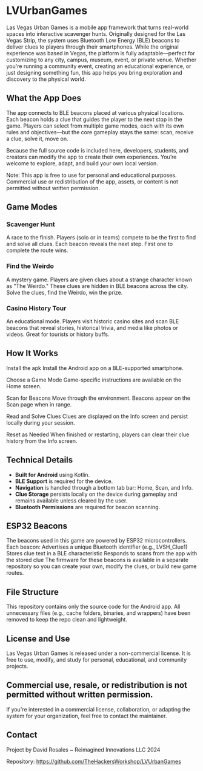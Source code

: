 # LVUrbanGames

Las Vegas Urban Games is a mobile app framework that turns real-world spaces into interactive scavenger hunts. Originally designed for the Las Vegas Strip, the system uses Bluetooth Low Energy (BLE) beacons to deliver clues to players through their smartphones. While the original experience was based in Vegas, the platform is fully adaptable—perfect for customizing to any city, campus, museum, event, or private venue. Whether you're running a community event, creating an educational experience, or just designing something fun, this app helps you bring exploration and discovery to the physical world.

## What the App Does

The app connects to BLE beacons placed at various physical locations. Each beacon holds a clue that guides the player to the next stop in the game. Players can select from multiple game modes, each with its own rules and objectives—but the core gameplay stays the same: scan, receive a clue, solve it, move on.

Because the full source code is included here, developers, students, and creators can modify the app to create their own experiences. You’re welcome to explore, adapt, and build your own local version.

Note: This app is free to use for personal and educational purposes. Commercial use or redistribution of the app, assets, or content is not permitted without written permission.

## Game Modes

### Scavenger Hunt
A race to the finish. Players (solo or in teams) compete to be the first to find and solve all clues. Each beacon reveals the next step. First one to complete the route wins.

### Find the Weirdo
A mystery game. Players are given clues about a strange character known as "The Weirdo." These clues are hidden in BLE beacons across the city. Solve the clues, find the Weirdo, win the prize.

### Casino History Tour
An educational mode. Players visit historic casino sites and scan BLE beacons that reveal stories, historical trivia, and media like photos or videos. Great for tourists or history buffs.

## How It Works
Install the apk
Install the Android app on a BLE-supported smartphone.

Choose a Game Mode
Game-specific instructions are available on the Home screen.

Scan for Beacons
Move through the environment. Beacons appear on the Scan page when in range.

Read and Solve Clues
Clues are displayed on the Info screen and persist locally during your session.

Reset as Needed
When finished or restarting, players can clear their clue history from the Info screen.



## Technical Details

- **Built for Android** using Kotlin.
- **BLE Support** is required for the device.
- **Navigation** is handled through a bottom tab bar: Home, Scan, and Info.
- **Clue Storage** persists locally on the device during gameplay and remains available unless cleared by the user.
- **Bluetooth Permissions** are required for beacon scanning.

## ESP32 Beacons

The beacons used in this game are powered by ESP32 microcontrollers. Each beacon:
Advertises a unique Bluetooth identifier (e.g., LVSH_Clue1)
Stores clue text in a BLE characteristic
Responds to scans from the app with the stored clue
The firmware for these beacons is available in a separate repository so you can create your own, modify the clues, or build new game routes.

## File Structure

This repository contains only the source code for the Android app. All unnecessary files (e.g., cache folders, binaries, and wrappers) have been removed to keep the repo clean and lightweight.

## License and Use

Las Vegas Urban Games is released under a non-commercial license. It is free to use, modify, and study for personal, educational, and community projects.
## Commercial use, resale, or redistribution is not permitted without written permission.
If you're interested in a commercial license, collaboration, or adapting the system for your organization, feel free to contact the maintainer.

## Contact

Project by David Rosales ~ Reimagined Innovations LLC 2024
 
Repository: https://github.com/TheHackersWorkshop/LVUrbanGames
